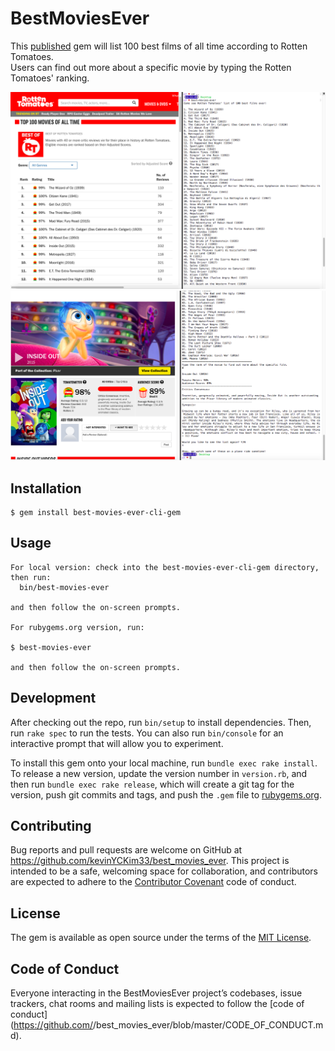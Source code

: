 # BestMoviesEver

This [published](https://rubygems.org/gems/best-movies-ever-cli-gem/versions/0.1.0) gem will list 100 best films of all time according to Rotten Tomatoes.  
Users can find out more about a specific movie by typing the Rotten Tomatoes' ranking.

![index_page](index_page.png)
![show_page](show_page.png)

## Installation

    $ gem install best-movies-ever-cli-gem

## Usage

    For local version: check into the best-movies-ever-cli-gem directory,
    then run:
      bin/best-movies-ever

    and then follow the on-screen prompts.

    For rubygems.org version, run:

    $ best-movies-ever

    and then follow the on-screen prompts.

## Development

After checking out the repo, run `bin/setup` to install dependencies. Then, run `rake spec` to run the tests. You can also run `bin/console` for an interactive prompt that will allow you to experiment.

To install this gem onto your local machine, run `bundle exec rake install`. To release a new version, update the version number in `version.rb`, and then run `bundle exec rake release`, which will create a git tag for the version, push git commits and tags, and push the `.gem` file to [rubygems.org](https://rubygems.org).

## Contributing

Bug reports and pull requests are welcome on GitHub at https://github.com/kevinYCKim33/best_movies_ever. This project is intended to be a safe, welcoming space for collaboration, and contributors are expected to adhere to the [Contributor Covenant](http://contributor-covenant.org) code of conduct.

## License

The gem is available as open source under the terms of the [MIT License](http://opensource.org/licenses/MIT).

## Code of Conduct

Everyone interacting in the BestMoviesEver project’s codebases, issue trackers, chat rooms and mailing lists is expected to follow the [code of conduct](https://github.com/<github username>/best_movies_ever/blob/master/CODE_OF_CONDUCT.md).
